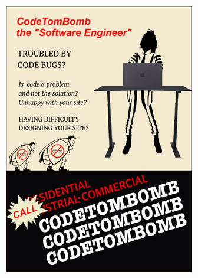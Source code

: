 <img src="https://github.com/codetombomb/codetombomb/blob/master/contact.png?raw=true" alt="CodeTomBomb Beetlejuice advertisement"/>

